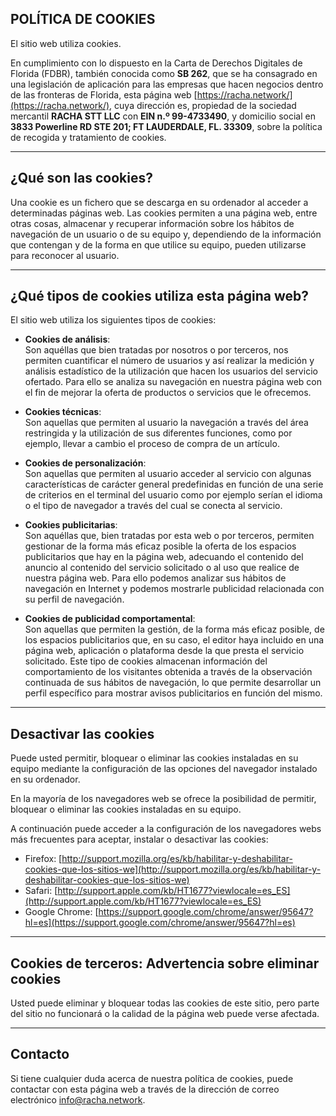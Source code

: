 ## POLÍTICA DE COOKIES

El sitio web utiliza cookies.

En cumplimiento con lo dispuesto en la Carta de Derechos Digitales de Florida (FDBR), también conocida como **SB 262**, que se ha consagrado en una legislación de aplicación para las empresas que hacen negocios dentro de las fronteras de Florida, esta página web [https://racha.network/](https://racha.network/), cuya dirección es, propiedad de la sociedad mercantil **RACHA STT LLC** con **EIN n.º 99-4733490**, y domicilio social en **3833 Powerline RD STE 201; FT LAUDERDALE, FL. 33309**, sobre la política de recogida y tratamiento de cookies.

---

## ¿Qué son las cookies?

Una cookie es un fichero que se descarga en su ordenador al acceder a determinadas páginas web. Las cookies permiten a una página web, entre otras cosas, almacenar y recuperar información sobre los hábitos de navegación de un usuario o de su equipo y, dependiendo de la información que contengan y de la forma en que utilice su equipo, pueden utilizarse para reconocer al usuario.

---

## ¿Qué tipos de cookies utiliza esta página web?

El sitio web utiliza los siguientes tipos de cookies:

- **Cookies de análisis**:  
  Son aquéllas que bien tratadas por nosotros o por terceros, nos permiten cuantificar el número de usuarios y así realizar la medición y análisis estadístico de la utilización que hacen los usuarios del servicio ofertado. Para ello se analiza su navegación en nuestra página web con el fin de mejorar la oferta de productos o servicios que le ofrecemos.

- **Cookies técnicas**:  
  Son aquellas que permiten al usuario la navegación a través del área restringida y la utilización de sus diferentes funciones, como por ejemplo, llevar a cambio el proceso de compra de un artículo.

- **Cookies de personalización**:  
  Son aquellas que permiten al usuario acceder al servicio con algunas características de carácter general predefinidas en función de una serie de criterios en el terminal del usuario como por ejemplo serían el idioma o el tipo de navegador a través del cual se conecta al servicio.

- **Cookies publicitarias**:  
  Son aquéllas que, bien tratadas por esta web o por terceros, permiten gestionar de la forma más eficaz posible la oferta de los espacios publicitarios que hay en la página web, adecuando el contenido del anuncio al contenido del servicio solicitado o al uso que realice de nuestra página web. Para ello podemos analizar sus hábitos de navegación en Internet y podemos mostrarle publicidad relacionada con su perfil de navegación.

- **Cookies de publicidad comportamental**:  
  Son aquellas que permiten la gestión, de la forma más eficaz posible, de los espacios publicitarios que, en su caso, el editor haya incluido en una página web, aplicación o plataforma desde la que presta el servicio solicitado. Este tipo de cookies almacenan información del comportamiento de los visitantes obtenida a través de la observación continuada de sus hábitos de navegación, lo que permite desarrollar un perfil específico para mostrar avisos publicitarios en función del mismo.

---

## Desactivar las cookies

Puede usted permitir, bloquear o eliminar las cookies instaladas en su equipo mediante la configuración de las opciones del navegador instalado en su ordenador.

En la mayoría de los navegadores web se ofrece la posibilidad de permitir, bloquear o eliminar las cookies instaladas en su equipo.

A continuación puede acceder a la configuración de los navegadores webs más frecuentes para aceptar, instalar o desactivar las cookies:

- Firefox: [http://support.mozilla.org/es/kb/habilitar-y-deshabilitar-cookies-que-los-sitios-we](http://support.mozilla.org/es/kb/habilitar-y-deshabilitar-cookies-que-los-sitios-we)  
- Safari: [http://support.apple.com/kb/HT1677?viewlocale=es_ES](http://support.apple.com/kb/HT1677?viewlocale=es_ES)  
- Google Chrome: [https://support.google.com/chrome/answer/95647?hl=es](https://support.google.com/chrome/answer/95647?hl=es)

---

## Cookies de terceros: Advertencia sobre eliminar cookies

Usted puede eliminar y bloquear todas las cookies de este sitio, pero parte del sitio no funcionará o la calidad de la página web puede verse afectada.

---

## Contacto

Si tiene cualquier duda acerca de nuestra política de cookies, puede contactar con esta página web a través de la dirección de correo electrónico info@racha.network.



